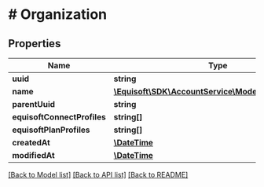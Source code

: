 # # Organization

## Properties

Name | Type | Description | Notes
------------ | ------------- | ------------- | -------------
**uuid** | **string** |  | [optional] 
**name** | [**\Equisoft\SDK\AccountService\Model\LocalizedString**](LocalizedString.md) |  | [optional] 
**parentUuid** | **string** |  | [optional] 
**equisoftConnectProfiles** | **string[]** |  | [optional] 
**equisoftPlanProfiles** | **string[]** |  | [optional] 
**createdAt** | [**\DateTime**](\DateTime.md) |  | [optional] 
**modifiedAt** | [**\DateTime**](\DateTime.md) |  | [optional] 

[[Back to Model list]](../../README.md#documentation-for-models) [[Back to API list]](../../README.md#documentation-for-api-endpoints) [[Back to README]](../../README.md)


